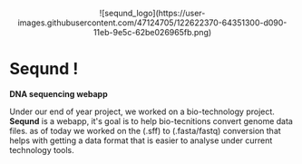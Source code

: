 
<p align="center">
  ![seqund_logo](https://user-images.githubusercontent.com/47124705/122622370-64351300-d090-11eb-9e5c-62be026965fb.png)
</p>



# Seqund !

**DNA sequencing webapp**

Under our end of year project, we worked on a bio-technology project. **Seqund** is a webapp, it's goal is to help bio-tecnitions convert genome data files. as of today we worked on the (.sff) to (.fasta/fastq) conversion that helps with getting a data format that is easier to analyse under current technology tools.
